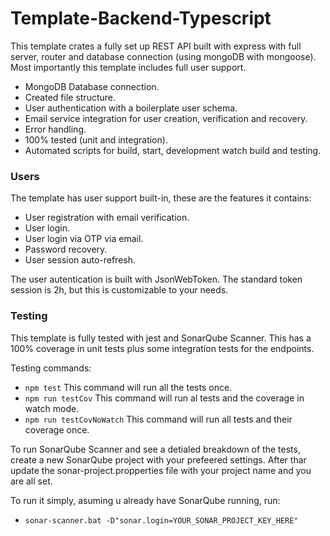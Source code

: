 # Template-Backend-Typescript

This template crates a fully set up REST API built with express with full server, router and database connection (using mongoDB with mongoose).
Most importantly this template includes full user support.

- MongoDB Database connection.
- Created file structure.
- User authentication with a boilerplate user schema.
- Email service integration for user creation, verification and recovery.
- Error handling.
- 100% tested (unit and integration).
- Automated scripts for build, start, development watch build and testing.

### Users

The template has user support built-in, these are the features it contains:
- User registration with email verification.
- User login.
- User login via OTP via email.
- Password recovery.
- User session auto-refresh.

The user autentication is built with JsonWebToken. The standard token session is 2h, but this is customizable to your needs.

### Testing

This template is fully tested with jest and SonarQube Scanner. This has a 100% coverage in unit tests plus some integration tests for the endpoints.

Testing commands:

- `npm test` This command will run all the tests once.
- `npm run testCov` This command will run al tests and the coverage in watch mode.
- `npm run testCovNoWatch` This command will run all tests and their coverage once.

To run SonarQube Scanner and see a detialed breakdown of the tests, create a new SonarQube project with your prefeered settings. After thar update the sonar-project.propperties file with your project name and you are all set.

To run it simply, asuming u already have SonarQube running, run:

- `sonar-scanner.bat -D"sonar.login=YOUR_SONAR_PROJECT_KEY_HERE"`
